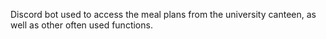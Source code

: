 Discord bot used to access the meal plans from the university canteen, as well as other often used functions.
